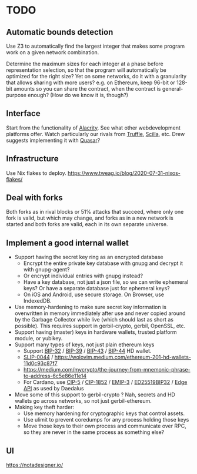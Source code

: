 # TODO

## Automatic bounds detection

Use Z3 to automatically find the largest integer that makes some program work
on a given network combination.

Determine the maximum sizes for each integer at a phase before representation selection,
so that the program will automatically be optimized for the right size?
Yet on some networks, do it with a granularity that allows sharing with more users?
e.g. on Ethereum, keep 96-bit or 128-bit amounts so you can share the contract,
when the contract is general-purpose enough? (How do we know it is, though?)

## Interface

Start from the functionality of [Alacrity](https://alacrity-lang.org).
See what other webdevelopment platforms offer.
Watch particularly our rivals from
[Truffle](https://www.trufflesuite.com/),
[Scilla](https://scilla-lang.org/), etc.
Drew suggests implementing it with [Quasar](https://quasar.dev/)?

## Infrastructure

Use Nix flakes to deploy.
https://www.tweag.io/blog/2020-07-31-nixos-flakes/

## Deal with forks

Both forks as in rival blocks or 51% attacks that succeed, where only one fork is valid,
but which may change, and forks as in a new network is started and both forks are valid,
each in its own separate universe.

## Implement a good internal wallet

* Support having the secret key ring as an encrypted database
  - Encrypt the entire private key database with gnupg and decrypt it with gnupg-agent?
  - Or encrypt individual entries with gnupg instead?
  - Have a key database, not just a json file, so we can write ephemeral keys?
    Or have a separate database just for ephemeral keys?
  - On iOS and Android, use secure storage. On Browser, use IndexedDB.
* Use memory-hardening to make sure secret key information is overwritten in memory
  immediately after use and never copied around by the Garbage Collector while live
  (which should last as short as possible).
  This requires support in gerbil-crypto, gerbil, OpenSSL, etc.
* Support having (master) keys in hardware wallets, trusted platform module, or yubikey.
* Support many types of keys, not just plain ethereum keys
  - Support [BIP-32](https://en.bitcoin.it/wiki/BIP_0032) /
    [BIP-39](https://en.bitcoin.it/wiki/BIP_0039) /
    [BIP-43](https://en.bitcoin.it/wiki/BIP_0043) /
    [BIP-44](https://en.bitcoin.it/wiki/BIP_0044) HD wallet.
  - [SLIP-0044](https://github.com/satoshilabs/slips/blob/master/slip-0044.md) /
     https://wolovim.medium.com/ethereum-201-hd-wallets-11d0c93c87f7
  - https://medium.com/mycrypto/the-journey-from-mnemonic-phrase-to-address-6c5e86e11e14
  - For Cardano, use
    [CIP-5](https://github.com/cardano-foundation/CIPs/blob/master/CIP-0005/CIP-0005.md) /
    [CIP-1852](https://github.com/cardano-foundation/CIPs/blob/master/CIP-1852/CIP-1852.md) /
    [EMIP-3](https://github.com/Emurgo/EmIPs/blob/master/specs/emip-003.md) /
    [ED25519BIP32](https://raw.githubusercontent.com/input-output-hk/adrestia/master/user-guide/static/Ed25519_BIP.pdf) /
    [Edge API](https://input-output-hk.github.io/cardano-wallet/api/edge/) as used by Daedalus
* Move some of this support to gerbil-crypto ?
  Nah, secrets and HD wallets go across networks, so not just gerbil-ethereum.
* Making key theft harder:
  - Use memory hardening for cryptographic keys that control assets.
  - Use ulimit to prevent coredumps for any process holding those keys
  - Move those keys to their own process and communicate over RPC,
    so they are never in the same process as something else?

## UI

https://notadesigner.io/
